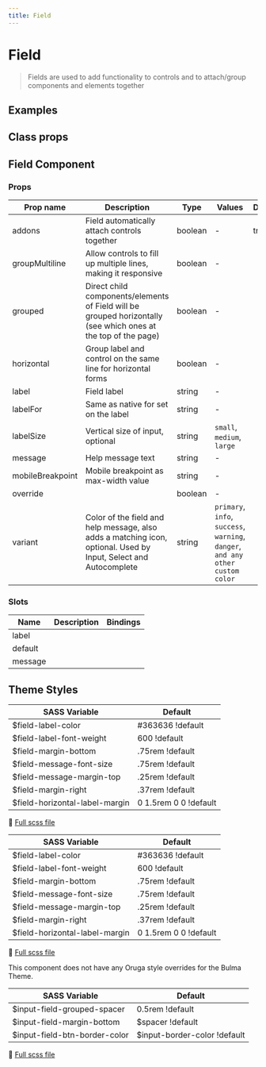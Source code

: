 ```yaml
---
title: Field
---
```


# Field

<div class="vp-doc">

> Fields are used to add functionality to controls and to attach/group components and elements together

<Carbon />
</div>

<div class="vp-example">

## Examples

<example-field />

</div>
<div class="vp-example">

## Class props

<inspector-field-viewer />

</div>

<div class="vp-doc">

## Field Component

### Props

| Prop name        | Description                                                                                                      | Type    | Values                                                                          | Default |
| ---------------- | ---------------------------------------------------------------------------------------------------------------- | ------- | ------------------------------------------------------------------------------- | ------- |
| addons           | Field automatically attach controls together                                                                     | boolean | -                                                                               | true    |
| groupMultiline   | Allow controls to fill up multiple lines, making it responsive                                                   | boolean | -                                                                               |         |
| grouped          | Direct child components/elements of Field will be grouped horizontally (see which ones at the top of the page)   | boolean | -                                                                               |         |
| horizontal       | Group label and control on the same line for horizontal forms                                                    | boolean | -                                                                               |         |
| label            | Field label                                                                                                      | string  | -                                                                               |         |
| labelFor         | Same as native for set on the label                                                                              | string  | -                                                                               |         |
| labelSize        | Vertical size of input, optional                                                                                 | string  | `small`, `medium`, `large`                                                      |         |
| message          | Help message text                                                                                                | string  | -                                                                               |         |
| mobileBreakpoint | Mobile breakpoint as max-width value                                                                             | string  | -                                                                               |         |
| override         |                                                                                                                  | boolean | -                                                                               |         |
| variant          | Color of the field and help message, also adds a matching icon, optional. Used by Input, Select and Autocomplete | string  | `primary`, `info`, `success`, `warning`, `danger`, `and any other custom color` |         |

### Slots

| Name    | Description | Bindings |
| ------- | ----------- | -------- |
| label   |             |          |
| default |             |          |
| message |             |          |

</div>

<div class="vp-doc">

## Theme Styles

<div class="theme-orugabase">
 
| SASS Variable  | Default |
| -------------- | ------- |
| $field-label-color | #363636 !default |
| $field-label-font-weight | 600 !default |
| $field-margin-bottom | .75rem !default |
| $field-message-font-size | .75rem !default |
| $field-message-margin-top | .25rem !default |
| $field-margin-right | .37rem !default |
| $field-horizontal-label-margin | 0 1.5rem 0 0 !default |

📄 [Full scss file](https://github.com/oruga-ui/oruga/blob/master/packages/oruga/src/scss/components/_field.scss)

</div>

<div class="theme-orugafull">
 
| SASS Variable  | Default |
| -------------- | ------- |
| $field-label-color | #363636 !default |
| $field-label-font-weight | 600 !default |
| $field-margin-bottom | .75rem !default |
| $field-message-font-size | .75rem !default |
| $field-message-margin-top | .25rem !default |
| $field-margin-right | .37rem !default |
| $field-horizontal-label-margin | 0 1.5rem 0 0 !default |

📄 [Full scss file](https://github.com/oruga-ui/oruga/blob/master/packages/oruga/src/scss/components/_field.scss)

</div>

<div class="theme-bulma">

<p> This component does not have any Oruga style overrides for the Bulma Theme. </p>
      
</div>

<div class="theme-bootstrap">
 
| SASS Variable  | Default |
| -------------- | ------- |
| $input-field-grouped-spacer | 0.5rem !default |
| $input-field-margin-bottom | $spacer !default |
| $input-field-btn-border-color | $input-border-color !default |

📄 [Full scss file](https://github.com/oruga-ui/theme-bootstrap/tree/main/src/assets/scss/components/_field.scss)

</div>

</div>
